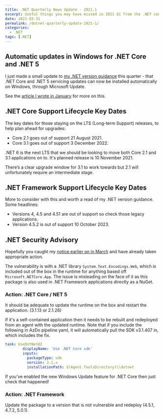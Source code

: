 ```yaml
---
title: .NET Quarterly News Update - 2021.1
excerpt: Useful things you may have missed in 2021 Q1 from the .NET community.
date: 2021-03-31
permalink: /dotnet-quarterly-update-2021-1/
categories:
  - .NET
tags: [.NET]
---
```


## Automatic updates in Windows for .NET Core and .NET 5

I just made a small update to [my .NET version guidance](https/failingfast.io/dotnet) this quarter - that .NET Core and .NET 5 servicing updates can now be installed automatically on Windows, through Microsoft Update.

See the [article I wrote in January](https://failingfast.io/dotnet-core-automatic-windows-updates/) for more on this.

## .NET Core Support Lifecycle Key Dates

The key dates for those staying on the LTS (Long-term Support) releases, to help plan ahead for upgrades:

* Core 2.1 goes out of support 21 August 2021.
* Core 3.1 goes out of support 3 December 2022.

.NET 6 is the next LTS that we should be looking to move both Core 2.1 and 3.1 applications on to. It's planned release is 10 November 2021.

There’s a clear upgrade window for 3.1 to work towards but 2.1 will unfortunately require an intermediate stage.

## .NET Framework Support Lifecycle Key Dates

More to consider with this and worth a read of my .NET version guidance. Some headlines:

* Versions 4, 4.5 and 4.51 are out of support so check those legacy applications.
* Version 4.5.2 is out of support 10 October 2023.

## .NET Security Advisory

Hopefully you caught my [notice earlier on in March](/system-text-encodings-web-vulnerability/) and have already taken appropriate action.

The vulnerability is with a .NET library `System.Text.Encodings.Web`, which is included out of the box in the runtime for anything based off `Microsoft.NETCore.App`. The issue is misleading on the face of it as this package is also used in .NET Framework applications directly as a NuGet.

### Action: .NET Core / NET 5

It should be adequate to update the runtime on the box and restart the application. (3.1.13 or 2.1.26)

If it's a self-contained application then it needs to be rebuilt and redeployed from an agent with the updated runtime. Note that if you include the following in AzDo pipeline yaml, it will automatically pull the SDK v3.1.407 in, which includes the fix. 

```yaml
task: UseDotNet@2
        displayName: 'Use .NET Core sdk'
        inputs:
          packageType: sdk
          version: 3.1.x
          installationPath: $(Agent.ToolsDirectory)\\dotnet
```

If you've enabled the new Windows Update feature for .NET Core then just check that happened!

### Action: .NET Framework

Update the package to a version that is not vulnerable and redeploy (4.5.1, 4.7.2, 5.0.1).
